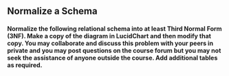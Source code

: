 ## Normalize a Schema

#### Normalize the following relational schema into at least Third Normal Form (3NF). Make a copy of the diagram in LucidChart and then modify that copy. You may collaborate and discuss this problem with your peers in private and you may post questions on the course forum but you may not seek the assistance of anyone outside the course. Add additional tables as required.



